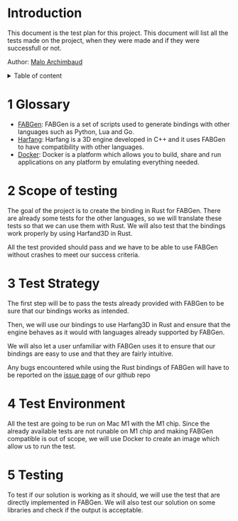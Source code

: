 # Introduction

This document is the test plan for this project. This document will list all the tests made on the project, when they were made and if they were successfull or not.

Author: [Malo Archimbaud](https://github.com/Malo-Archimbaud)

<details>

<summary> Table of content </summary>

- [Introduction](#introduction)
- [1 Glossary](#1-glossary)
- [2 Scope of testing](#2-scope-of-testing)
- [3 Test Strategy](#3-test-strategy)
- [4 Test Environment](#4-test-environment)
- [5 Testing](#5-testing)

</details>

# 1 Glossary

- <ins>FABGen</ins>: FABGen is a set of scripts used to generate bindings with other languages such as Python, Lua and Go.
- <ins>Harfang</ins>: Harfang is a 3D engine developed in C++ and it uses FABGen to have compatibility with other languages.
- <ins>Docker</ins>: Docker is a platform which allows you to build, share and run applications on any platform by emulating everything needed.

# 2 Scope of testing

The goal of the project is to create the binding in Rust for FABGen. There are already some tests for the other languages, so we will translate these tests so that we can use them with Rust. We will also test that the bindings work properly by using Harfand3D in Rust.

All the test provided should pass and we have to be able to use FABGen without crashes to meet our success criteria.

# 3 Test Strategy

The first step will be to pass the tests already provided with FABGen to be sure that our bindings works as intended. 

Then, we will use our bindings to use Harfang3D in Rust and ensure that the engine behaves as it would with languages already supported by FABGen.

We will also let a user unfamiliar with FABGen uses it to ensure that our bindings are easy to use and that they are fairly intuitive.

Any bugs encountered while using the Rust bindings of FABGen will have to be reported on the [issue page](https://github.com/algosup/2022-2023-project-3-harfang3d-binding-Project-5-group/issues) of our github repo

# 4 Test Environment

All the test are going to be run on Mac M1 with the M1 chip. Since the already available tests are not runable on M1 chip and making FABGen compatible is out of scope, we will use Docker to create an image which allow us to run the test.

# 5 Testing

To test if our solution is working as it should, we will use the test that are directly implemented in FABGen. We will also test our solution on some libraries and check if the output is acceptable.